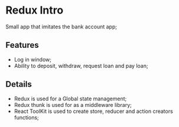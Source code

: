 # Redux Intro

Small app that imitates the bank account app;

## Features

- Log in window;
- Ability to deposit, withdraw, request loan and pay loan;

## Details

- Redux is used for a Global state management;
- Redux thunk is used for as a middleware library;
- React ToolKit is used to create store, reducer and action creators functions;
